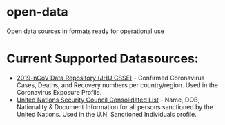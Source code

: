 # open-data
Open data sources in formats ready for operational use

# Current Supported Datasources:
* [2019-nCoV Data Repository (JHU CSSE)] - Confirmed Coronavirus Cases, Deaths, and Recovery numbers per country/region. Used in the Coronavirus Exposure Profile.   
* [United Nations Security Council Consolidated List] - Name, DOB, Nationality & Document Information for all persons sanctioned by the United Nations. Used in the U.N. Sanctioned Individuals profile. 



[//]: # (These are reference links used in the body of this note and get stripped out when the markdown processor does its job. There is no need to format nicely because it shouldn't be seen. Thanks SO - http://stackoverflow.com/questions/4823468/store-comments-in-markdown-syntax)


   [2019-nCoV Data Repository (JHU CSSE)]: <https://github.com/CSSEGISandData/COVID-19>
   [United Nations Security Council Consolidated List]: <https://scsanctions.un.org/consolidated/>
